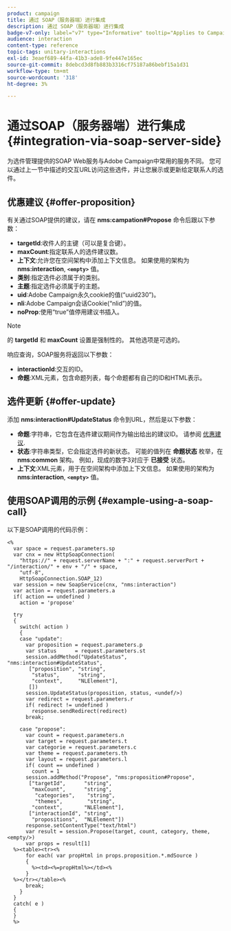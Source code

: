 ```yaml
---
product: campaign
title: 通过 SOAP（服务器端）进行集成
description: 通过 SOAP（服务器端）进行集成
badge-v7-only: label="v7" type="Informative" tooltip="Applies to Campaign Classic v7 only"
audience: interaction
content-type: reference
topic-tags: unitary-interactions
exl-id: 3eaef689-44fa-41b3-ade8-9fe447e165ec
source-git-commit: 8debcd3d8fb883b3316cf75187a86bebf15a1d31
workflow-type: tm+mt
source-wordcount: '318'
ht-degree: 3%

---
```


# 通过SOAP（服务器端）进行集成{#integration-via-soap-server-side}



为选件管理提供的SOAP Web服务与Adobe Campaign中常用的服务不同。 您可以通过上一节中描述的交互URL访问这些选件，并让您展示或更新给定联系人的选件。

## 优惠建议 {#offer-proposition}

有关通过SOAP提供的建议，请在 **nms:campation#Propose** 命令后跟以下参数：

* **targetId**:收件人的主键（可以是复合键）。
* **maxCount**:指定联系人的选件建议数。
* **上下文**:允许您在空间架构中添加上下文信息。 如果使用的架构为 **nms:interaction**, **`<empty>`** 值。
* **类别**:指定选件必须属于的类别。
* **主题**:指定选件必须属于的主题。
* **uid**:Adobe Campaign永久cookie的值(“uuid230”)。
* **nli**:Adobe Campaign会话Cookie(“nlid”)的值。
* **noProp**:使用“true”值停用建议书插入。

>[!NOTE]
>
>的 **targetId** 和 **maxCount** 设置是强制性的。 其他选项是可选的。

响应查询，SOAP服务将返回以下参数：

* **interactionId**:交互的ID。
* **命题**:XML元素，包含命题列表，每个命题都有自己的ID和HTML表示。

## 选件更新 {#offer-update}

添加 **nms:interaction#UpdateStatus** 命令到URL，然后是以下参数：

* **命题**:字符串，它包含在选件建议期间作为输出给出的建议ID。 请参阅 [优惠建议](#offer-proposition).
* **状态**:字符串类型，它会指定选件的新状态。 可能的值列在 **命题状态** 枚举，在 **nms:common** 架构。 例如，现成的数字3对应于 **已接受** 状态。
* **上下文**:XML元素，用于在空间架构中添加上下文信息。 如果使用的架构为 **nms:interaction**, **`<empty>`** 值。

## 使用SOAP调用的示例 {#example-using-a-soap-call}

以下是SOAP调用的代码示例：

```
<%
  var space = request.parameters.sp
  var cnx = new HttpSoapConnection(
    "https://" + request.serverName + ":" + request.serverPort + "/interaction/" + env + "/" + space,
    "utf-8",
    HttpSoapConnection.SOAP_12)
  var session = new SoapService(cnx, "nms:interaction")
  var action = request.parameters.a
  if( action == undefined )
    action = 'propose'

  try
  {
    switch( action )
    {
    case "update":
      var proposition = request.parameters.p
      var status      = request.parameters.st
      session.addMethod("UpdateStatus", "nms:interaction#UpdateStatus",
       ["proposition", "string",
        "status",      "string",
        "context",     "NLElement"],
       [])
      session.UpdateStatus(proposition, status, <undef/>)
      var redirect = request.parameters.r
      if( redirect != undefined )
        response.sendRedirect(redirect)
      break;

    case "propose":
      var count = request.parameters.n
      var target = request.parameters.t
      var categorie = request.parameters.c
      var theme = request.parameters.th
      var layout = request.parameters.l
      if( count == undefined )
        count = 1
      session.addMethod("Propose", "nms:proposition#Propose",
       ["targetId",      "string",
        "maxCount",      "string",
         "categories",    "string",
         "themes",        "string",
        "context",       "NLElement"],
       ["interactionId", "string",
        "propositions",  "NLElement"])
      response.setContentType("text/html")
      var result = session.Propose(target, count, category, theme, <empty/>)
      var props = result[1]
  %><table><tr><%
      for each( var propHtml in props.proposition.*.mdSource )
      {
        %><td><%=propHtml%></td><%
      }
  %></tr></table><%
      break;
    }
  }
  catch( e )
  {
  }
  %>
```
